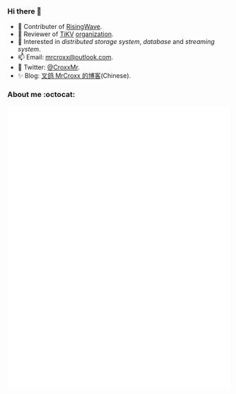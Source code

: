 ### Hi there 👋

- 🔭 Contributer of [RisingWave](https://github.com/risingwavelabs/risingwave).
- 🔭 Reviewer of [TiKV](https://github.com/tikv/tikv) [organization](https://github.com/tikv).
- 🌱 Interested in *distributed storage system*, *database* and *streaming system*.
- 📫 Email: [mrcroxx@outlook.com](mailto:mrcroxx@outlook.com).
- 🪺 Twitter: [@CroxxMr](https://twitter.com/CroxxMr).
- ✨ Blog: [叉鸽 MrCroxx 的博客](https://mrcroxx.github.io)(Chinese).

### About me :octocat:

![Metrics](https://github.com/MrCroxx/MrCroxx/blob/main/github-metrics.svg)

<!--
**MrCroxx/MrCroxx** is a ✨ _special_ ✨ repository because its `README.md` (this file) appears on your GitHub profile.

Here are some ideas to get you started:
![image](https://user-images.githubusercontent.com/22407295/147403244-2426c0f1-87fb-442e-bed4-50bb5eb554fa.png)

- 🔭 I’m currently working on ...
- 🌱 I’m currently learning ...
- 👯 I’m looking to collaborate on ...
- 🤔 I’m looking for help with ...
- 💬 Ask me about ...
- 📫 How to reach me: ...
- 😄 Pronouns: ...
- ⚡ Fun fact: ...
-->
